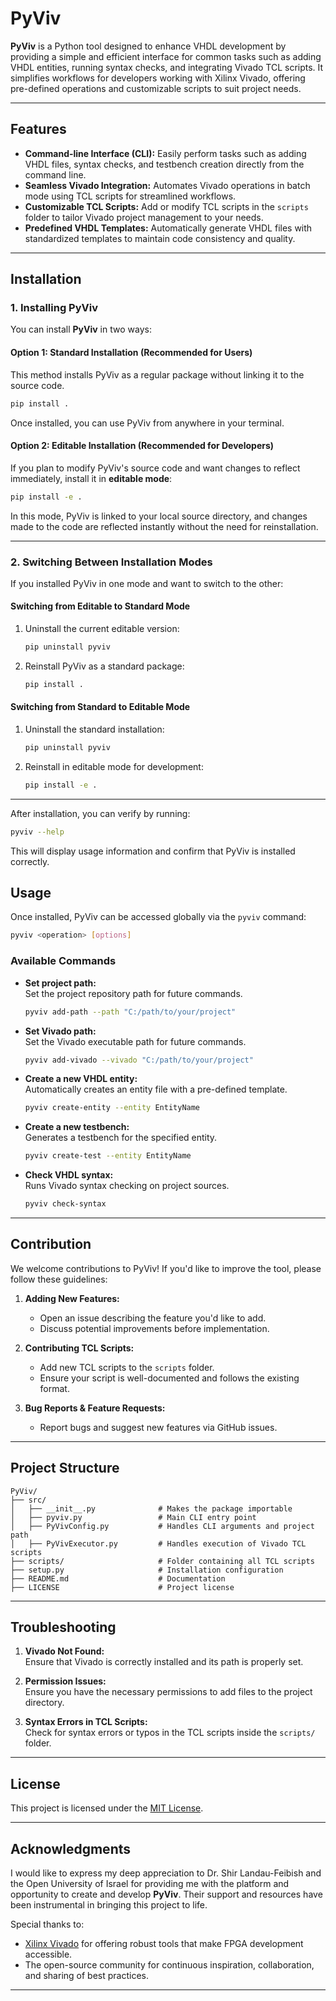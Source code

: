 # PyViv

**PyViv** is a Python tool designed to enhance VHDL development by providing a simple and efficient interface for common tasks such as adding VHDL entities, running syntax checks, and integrating Vivado TCL scripts. It simplifies workflows for developers working with Xilinx Vivado, offering pre-defined operations and customizable scripts to suit project needs.

---

## Features

- **Command-line Interface (CLI):** Easily perform tasks such as adding VHDL files, syntax checks, and testbench creation directly from the command line.
- **Seamless Vivado Integration:** Automates Vivado operations in batch mode using TCL scripts for streamlined workflows.
- **Customizable TCL Scripts:** Add or modify TCL scripts in the `scripts` folder to tailor Vivado project management to your needs.
- **Predefined VHDL Templates:** Automatically generate VHDL files with standardized templates to maintain code consistency and quality.

---

## Installation

### 1. Installing PyViv

You can install **PyViv** in two ways:

#### Option 1: Standard Installation (Recommended for Users)
This method installs PyViv as a regular package without linking it to the source code.

```bash
pip install .
```

Once installed, you can use PyViv from anywhere in your terminal.

#### Option 2: Editable Installation (Recommended for Developers)
If you plan to modify PyViv's source code and want changes to reflect immediately, install it in **editable mode**:

```bash
pip install -e .
```

In this mode, PyViv is linked to your local source directory, and changes made to the code are reflected instantly without the need for reinstallation.

---

### 2. Switching Between Installation Modes

If you installed PyViv in one mode and want to switch to the other:

#### Switching from Editable to Standard Mode
1. Uninstall the current editable version:
   ```bash
   pip uninstall pyviv
   ```
2. Reinstall PyViv as a standard package:
   ```bash
   pip install .
   ```

#### Switching from Standard to Editable Mode
1. Uninstall the standard installation:
   ```bash
   pip uninstall pyviv
   ```
2. Reinstall in editable mode for development:
   ```bash
   pip install -e .
   ```

---

After installation, you can verify by running:

```bash
pyviv --help
```

This will display usage information and confirm that PyViv is installed correctly.

## Usage

Once installed, PyViv can be accessed globally via the `pyviv` command:

```bash
pyviv <operation> [options]
```

### Available Commands

- **Set project path:**  
  Set the project repository path for future commands.  
  ```bash
  pyviv add-path --path "C:/path/to/your/project"
  ```

- **Set Vivado path:**  
  Set the Vivado executable path for future commands.  
  ```bash
  pyviv add-vivado --vivado "C:/path/to/your/project"
  ```

- **Create a new VHDL entity:**  
  Automatically creates an entity file with a pre-defined template.  
  ```bash
  pyviv create-entity --entity EntityName
  ```

- **Create a new testbench:**  
  Generates a testbench for the specified entity.  
  ```bash
  pyviv create-test --entity EntityName
  ```

- **Check VHDL syntax:**  
  Runs Vivado syntax checking on project sources.  
  ```bash
  pyviv check-syntax
  ```

---

## Contribution

We welcome contributions to PyViv! If you'd like to improve the tool, please follow these guidelines:

1. **Adding New Features:**  
   - Open an issue describing the feature you'd like to add.
   - Discuss potential improvements before implementation.

2. **Contributing TCL Scripts:**  
   - Add new TCL scripts to the `scripts` folder.
   - Ensure your script is well-documented and follows the existing format.

3. **Bug Reports & Feature Requests:**  
   - Report bugs and suggest new features via GitHub issues.

---

## Project Structure

```
PyViv/
├── src/
│   ├── __init__.py              # Makes the package importable
│   ├── pyviv.py                 # Main CLI entry point
│   ├── PyVivConfig.py           # Handles CLI arguments and project path
│   ├── PyVivExecutor.py         # Handles execution of Vivado TCL scripts
├── scripts/                     # Folder containing all TCL scripts
├── setup.py                     # Installation configuration
├── README.md                    # Documentation
├── LICENSE                      # Project license
```

---

## Troubleshooting

1. **Vivado Not Found:**  
   Ensure that Vivado is correctly installed and its path is properly set.

2. **Permission Issues:**  
   Ensure you have the necessary permissions to add files to the project directory.

3. **Syntax Errors in TCL Scripts:**  
   Check for syntax errors or typos in the TCL scripts inside the `scripts/` folder.

---

## License

This project is licensed under the [MIT License](LICENSE).


---

## Acknowledgments

I would like to express my deep appreciation to Dr. Shir Landau-Feibish and the Open University of Israel for providing me with the platform and opportunity to create and develop **PyViv**. Their support and resources have been instrumental in bringing this project to life.

Special thanks to:

- [Xilinx Vivado](https://www.xilinx.com/products/design-tools/vivado.html) for offering robust tools that make FPGA development accessible.
- The open-source community for continuous inspiration, collaboration, and sharing of best practices.

---
